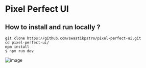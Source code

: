 # Pixel Perfect UI

## **How to install and run locally ?**

```
git clone https://github.com/swastikpatro/pixel-perfect-ui.git
cd pixel-perfect-ui/
npm install
$ npm run dev
```


![image](https://github.com/swastikpatro/pixel-perfect-ui/assets/113245457/eca8290b-57ef-48af-af0b-aec15d64818a)

